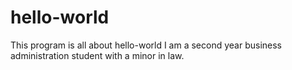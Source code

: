 # hello-world
This program is all about hello-world
I am a second year business administration student with a minor in law. 
